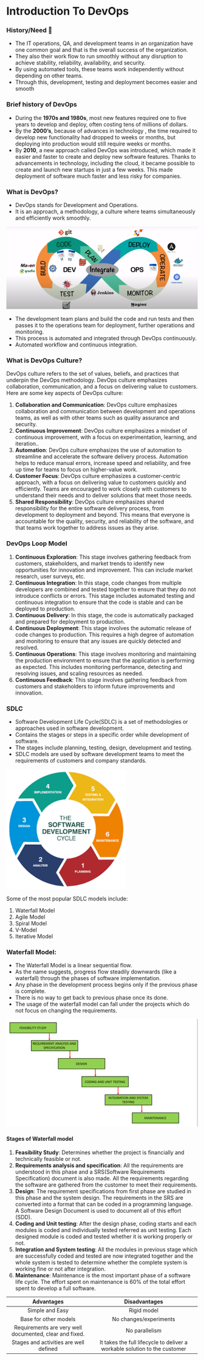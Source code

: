 # Introduction To DevOps

### History/Need :book:

- The IT operations, QA, and development teams in an organization have one common goal and that is the overall success of the organization. 
- They also their work flow to run smoothly without any disruption to achieve stability, reliability, availability, and security. 
- By using automated tools, these teams work independently without depending on other teams. 
- Through this, development, testing and deployment becomes easier and smooth 

### Brief history of DevOps

- During the **1970s and 1980s**, most new features required one to five years to develop and deploy, often costing tens of millions of dollars.  
- By the **2000’s**, because of advances in technology , the time required to develop new functionality had
  dropped to weeks or months, but deploying into production would still require weeks or months.
- By **2010**, a new approach called DevOps was introduced, which made it easier and faster to create and deploy new software features. Thanks to advancements in technology, including the cloud, it became possible to create and launch new startups in just a few weeks. This made deployment of software much faster and less risky for companies.  

### What is DevOps?

- DevOps stands for Development and Operations.
- It is an approach, a methodology, a culture where teams simultaneously and efficiently work smoothly.

<img src="./Images/Screenshot (126).png" style="zoom:140%;" />

- The development team plans and build the code and run tests and then passes it to the operations team for deployment, further operations and monitoring.
- This process is automated and integrated through DevOps continuously.
- Automated workflow and continuous integration.

### What is DevOps Culture?

DevOps culture refers to the set of values, beliefs, and practices that underpin the DevOps methodology. DevOps culture emphasizes collaboration, communication, and a focus on delivering value to customers. Here are some key aspects of DevOps culture:

1. **Collaboration and Communication**: DevOps culture emphasizes collaboration and communication between development and operations teams, as well as with other teams such as quality assurance and security.
2. **Continuous Improvement**: DevOps culture emphasizes a mindset of continuous improvement, with a focus on experimentation, learning, and iteration..
3. **Automation**: DevOps culture emphasizes the use of automation to streamline and accelerate the software delivery process. Automation helps to reduce manual errors, increase speed and reliability, and free up time for teams to focus on higher-value work.
4. **Customer Focus**: DevOps culture emphasizes a customer-centric approach, with a focus on delivering value to customers quickly and efficiently. Teams are encouraged to work closely with customers to understand their needs and to deliver solutions that meet those needs.
5. **Shared Responsibility**: DevOps culture emphasizes shared responsibility for the entire software delivery process, from development to deployment and beyond. This means that everyone is accountable for the quality, security, and reliability of the software, and that teams work together to address issues as they arise.

### DevOps Loop Model

1. **Continuous Exploration**: This stage involves gathering feedback from customers, stakeholders, and market trends to identify new opportunities for innovation and improvement. This can include market research, user surveys, etc.
2. **Continuous Integration**: In this stage, code changes from multiple developers are combined and tested together to ensure that they do not introduce conflicts or errors. This stage includes automated testing and continuous integration to ensure that the code is stable and can be deployed to production.
3. **Continuous Delivery**: In this stage, the code is automatically packaged and prepared for deployment to production.
4. **Continuous Deployment**: This stage involves the automatic release of code changes to production. This requires a high degree of automation and monitoring to ensure that any issues are quickly detected and resolved.
5. **Continuous Operations**: This stage involves monitoring and maintaining the production environment to ensure that the application is performing as expected. This includes monitoring performance, detecting and resolving issues, and scaling resources as needed.
6. **Continuous Feedback**: This stage involves gathering feedback from customers and stakeholders to inform future improvements and innovation.

### SDLC

- Software Development Life Cycle(SDLC) is a set of methodologies or approaches used in software development. 
- Contains the stages or steps in a specific order while development of software. 
- The stages include planning, testing, design, development and testing. 
- SDLC models are used by software development teams to meet the requirements of customers and company standards.

<img src="./Images/SDLC.png" style="zoom:140%;" />

Some of the most popular SDLC models include:

1. Waterfall Model
2. Agile Model
3. Spiral Model
4. V-Model
5. Iterative Model

### Waterfall Model:

- The Waterfall Model is a linear sequential flow. 
- As the name suggests, progress flow steadily downwards (like a waterfall) through the phases of software implementation. 
- Any phase in the development process begins only if the previous phase is complete. 
- There is no way to get back to previous phase once its done.
- The usage of the waterfall model can fall under the projects which do not focus on changing the requirements.

<img src="./Images/download.png" style="zoom:120%;" />

#### Stages of Waterfall model

1. **Feasibility Study**: Determines whether the project is financially and technically feasible or not.
2. **Requirements analysis and specification**: All the requirements are understood in this phase and a SRS(Software Requirements Specification) document is also made. All the requirements regarding the software are gathered from the customer to meet their requirements.
3. **Design**: The requirement specifications from first phase are studied in this phase and the system design. The requirements in the SRS are converted into a format that can be coded in a programming language. A Software Design Document is used to document all of this effort (SDD).
4. **Coding and Unit testing**: After the design phase, coding starts and each modules is coded and individually tested referred as unit testing. Each designed module is coded and tested whether it is working properly or not.
5. **Integration and System testing**: All the modules in previous stage which are successfully coded and tested are now integrated together and the whole system is tested to determine whether the complete system is working fine or not after integration.
6. **Maintenance**: Maintenance is the most important phase of a software life cycle. The effort spent on maintenance is 60% of the total effort spent to develop a full software.

|                       Advantages                        |                        Disadvantages                         |
| :-----------------------------------------------------: | :----------------------------------------------------------: |
|                     Simple and Easy                     |                         Rigid model                          |
|                  Base for other models                  |                    No changes/experiments                    |
| Requirements are very well documented, clear and fixed. |                        No parallelism                        |
|         Stages and activities are well defined          | It takes the full lifecycle to deliver a workable solution to the customer |

